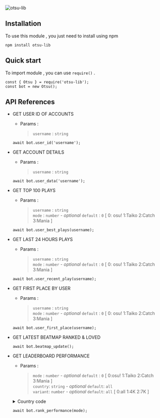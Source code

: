 ![otsu-lib](https://socialify.git.ci/seibaosu/otsu-lib/image?description=1&font=KoHo&forks=1&issues=1&logo=https%3A%2F%2Fi.ibb.co%2FStxFTCx%2F20230910-205116-0000-removebg-preview.png&name=1&owner=1&pattern=Circuit%20Board&pulls=1&stargazers=1&theme=Dark)

## Installation

To use this module , you just need to install using npm 
```
npm install otsu-lib
```

## Quick start

To import module , you can use `require()` .
```
const { Otsu } = require('otsu-lib');
const bot = new Otsu();
```

## API References

* GET USER ID OF ACCOUNTS
  
  * Params :
    
    > `username` : `string`
  ```
  await bot.user_id('username');
  ```

* GET ACCOUNT DETAILS
  
  * Params :
    
    > `username` : `string`
  ```
  await bot.user_data('username');
  ```

* GET TOP 100 PLAYS
  
  * Params :
    
    > `username` : `string` <br>
    > `mode` : `number` - *optional* `default` : `0` [ 0: osu!  1:Taiko  2:Catch  3:Mania ]
  ```
  await bot.user_best_plays(username);
  ```

* GET LAST 24 HOURS PLAYS
  
  * Params :
    
    > `username` : `string` <br>
    > `mode` : `number` - *optional* `default` : `0` [ 0: osu!  1:Taiko  2:Catch  3:Mania ]
  ```
  await bot.user_recent_play(username);
  ```

* GET FIRST PLACE BY USER
  
  * Params :
    
    > `username` : `string` <br>
    > `mode` : `number` - *optional* `default` : `0` [ 0: osu!  1:Taiko  2:Catch  3:Mania ]
  ```
  await bot.user_first_place(username);
  ```

* GET LATEST BEATMAP RANKED & LOVED
  
  ```
  await bot.beatmap_update();
  ```

* GET LEADERBOARD PERFORMANCE
  
  * Params :
    
    > `mode` : `number` - *optional* `default` : `0` [ 0:osu!  1:Taiko  2:Catch  3:Mania ] <br>
    > `country`: `string` - *optional* `default`: `all` <br>
    > `variant`: `number` - *optional* `default`: `all` [ 0:all 1:4K 2:7K ]

  <details>
    <summary>Country code</summary>

    ```
    AD:Andorra
    AE:United Arab Emirates
    AF:Afghanistan
    AG:Antigua and Barbuda
    AI:Anguilla
    AL:Albania
    AM:Armenia
    AN:Netherlands Antilles
    AO:Angola
    AP:Asia/Pacific Region
    AR:Argentina
    AS:American Samoa
    AT:Austria
    AU:Australia
    AW:Aruba
    AX:Aland Islands
    AZ:Azerbaijan
    BA:Bosnia and Herzegovina
    BB:Barbados
    BD:Bangladesh
    BE:Belgium
    BF:Burkina Faso
    BG:Bulgaria
    BH:Bahrain
    BI:Burundi
    BJ:Benin
    BL:Saint Barthelemy
    BM:Bermuda
    BN:Brunei
    BO:Bolivia
    BQ:Caribbean Netherlands
    BR:Brazil
    BS:Bahamas
    BT:Bhutan
    BV:Bouvet Island
    BW:Botswana
    BY:Belarus
    BZ:Belize
    CA:Canada
    CC:Cocos (Keeling) Islands
    CD:The Democratic Republic of the Congo
    CF:Central African Republic
    CG:Congo
    CH:Switzerland
    CI:Cote D'Ivoire
    CK:Cook Islands
    CL:Chile
    CM:Cameroon
    CN:China
    CO:Colombia
    CR:Costa Rica
    CU:Cuba
    CV:Cabo Verde
    CW:Curaçao
    CX:Christmas Island
    CY:Cyprus
    CZ:Czechia
    DE:Germany
    DJ:Djibouti
    DK:Denmark
    DM:Dominica
    DO:Dominican Republic
    DZ:Algeria
    EC:Ecuador
    EE:Estonia
    EG:Egypt
    ER:Eritrea
    ES:Spain
    ET:Ethiopia
    EU:Europe
    FI:Finland
    FJ:Fiji
    FK:Falkland Islands (Malvinas)
    FM:Federated States of Micronesia
    FO:Faroe Islands
    FR:France
    GA:Gabon
    GB:United Kingdom
    GD:Grenada
    GE:Georgia
    GF:French Guiana
    GG:Guernsey
    GH:Ghana
    GI:Gibraltar
    GL:Greenland
    GM:Gambia
    GN:Guinea
    GP:Guadeloupe
    GQ:Equatorial Guinea
    GR:Greece
    GT:Guatemala
    GU:Guam
    GW:Guinea-Bissau
    GY:Guyana
    HK:Hong Kong
    HN:Honduras
    HR:Croatia
    HT:Haiti
    HU:Hungary
    ID:Indonesia
    IE:Ireland
    IL:Israel
    IM:Isle of Man
    IN:India
    IO:British Indian Ocean Territory
    IQ:Iraq
    IR:Islamic Republic of Iran
    IS:Iceland
    IT:Italy
    JE:Jersey
    JM:Jamaica
    JO:Jordan
    JP:Japan
    KE:Kenya
    KG:Kyrgyzstan
    KH:Cambodia
    KI:Kiribati
    KM:Comoros
    KN:Saint Kitts and Nevis
    KR:South Korea
    KW:Kuwait
    KY:Cayman Islands
    KZ:Kazakhstan
    LA:Lao People's Democratic Republic
    LB:Lebanon
    LC:Saint Lucia
    LI:Liechtenstein
    LK:Sri Lanka
    LR:Liberia
    LS:Lesotho
    LT:Lithuania
    LU:Luxembourg
    LV:Latvia
    LY:Libya
    MA:Morocco
    MC:Monaco
    MD:Moldova
    ME:Montenegro
    MF:Saint Martin
    MG:Madagascar
    MH:Marshall Islands
    MK:North Macedonia
    ML:Mali
    MM:Myanmar
    MN:Mongolia
    MO:Macau
    MP:Northern Mariana Islands
    MQ:Martinique
    MR:Mauritania
    MS:Montserrat
    MT:Malta
    MU:Mauritius
    MV:Maldives
    MW:Malawi
    MX:Mexico
    MY:Malaysia
    MZ:Mozambique
    NA:Namibia
    NC:New Caledonia
    NE:Niger
    NF:Norfolk Island
    NG:Nigeria
    NI:Nicaragua
    NL:Netherlands
    NO:Norway
    NP:Nepal
    NR:Nauru
    NU:Niue
    NZ:New Zealand
    OM:Oman
    PA:Panama
    PE:Peru
    PF:French Polynesia
    PG:Papua New Guinea
    PH:Philippines
    PK:Pakistan
    PL:Poland
    PM:Saint Pierre and Miquelon
    PN:Pitcairn
    PR:Puerto Rico
    PS:State of Palestine
    PT:Portugal
    PW:Palau
    PY:Paraguay
    QA:Qatar
    RE:Reunion
    RO:Romania
    RS:Serbia
    RU:Russian Federation
    RW:Rwanda
    SA:Saudi Arabia
    SB:Solomon Islands
    SC:Seychelles
    SD:Sudan
    SE:Sweden
    SG:Singapore
    SI:Slovenia
    SJ:Svalbard and Jan Mayen
    SK:Slovakia
    SL:Sierra Leone
    SM:San Marino
    SN:Senegal
    SO:Somalia
    SR:Suriname
    ST:Sao Tome and Principe
    SV:El Salvador
    SX:Sint Maarten
    SY:Syrian Arab Republic
    SZ:Eswatini
    TC:Turks and Caicos Islands
    TD:Chad
    TG:Togo
    TH:Thailand
    TJ:Tajikistan
    TK:Tokelau
    TL:Timor-Leste
    TM:Turkmenistan
    TN:Tunisia
    TO:Tonga
    TR:Türkiye
    TT:Trinidad and Tobago
    TV:Tuvalu
    TW:Taiwan
    TZ:United Republic of Tanzania
    UA:Ukraine
    UG:Uganda
    US:United States
    UY:Uruguay
    UZ:Uzbekistan
    VC:Saint Vincent and the Grenadines
    VE:Venezuela
    VG:Virgin Islands, British
    VI:Virgin Islands, U.S.
    VN:Vietnam
    VU:Vanuatu
    WF:Wallis and Futuna
    WS:Samoa
    XK:Kosovo
    YE:Yemen
    YT:Mayotte
    ZA:South Africa
    ZM:Zambia
    ZW:Zimbabwe

    ```
  </details>

  ```
  await bot.rank_performance(mode);
  ```
